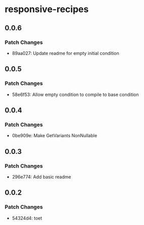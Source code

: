 # responsive-recipes

## 0.0.6

### Patch Changes

- 89aa027: Update readme for empty initial condition

## 0.0.5

### Patch Changes

- 58e6f53: Allow empty condition to compile to base condition

## 0.0.4

### Patch Changes

- 0be909e: Make GetVariants NonNullable

## 0.0.3

### Patch Changes

- 296e774: Add basic readme

## 0.0.2

### Patch Changes

- 54324d4: toet
